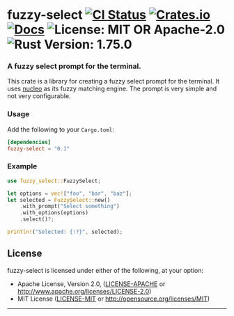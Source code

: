 # fuzzy-select [![CI Status][ci-badge]][ci-url] [![Crates.io][crates-badge]][crates-url] [![Docs][docs-badge]][docs-url] ![License: MIT OR Apache-2.0][license-badge] ![Rust Version: 1.75.0][rust-version-badge]

[ci-badge]: https://github.com/knutwalker/fuzzy-select/actions/workflows/checks.yml/badge.svg
[ci-url]: https://github.com/knutwalker/fuzzy-select
[crates-badge]: https://img.shields.io/crates/v/fuzzy-select?style=shield
[crates-url]: https://crates.io/crates/fuzzy-select
[docs-badge]: https://img.shields.io/badge/docs-latest-blue.svg?style=shield
[docs-url]: https://docs.rs/fuzzy-select
[license-badge]: https://img.shields.io/badge/license-MIT%20OR%20Apache--2.0-blue.svg?style=shield
[rust-version-badge]: https://img.shields.io/badge/rustc-1.75.0-orange.svg?style=shield


### A fuzzy select prompt for the terminal.

This crate is a library for creating a fuzzy select prompt for the terminal. It uses [nucleo][__link0] as its fuzzy matching engine. The prompt is very simple and not very configurable.


### Usage

Add the following to your `Cargo.toml`:


```toml
[dependencies]
fuzzy-select = "0.1"
```


### Example


```rust
use fuzzy_select::FuzzySelect;

let options = vec!["foo", "bar", "baz"];
let selected = FuzzySelect::new()
    .with_prompt("Select something")
    .with_options(options)
    .select()?;

println!("Selected: {:?}", selected);
```



## License

fuzzy-select is licensed under either of the following, at your option:

 * Apache License, Version 2.0, ([LICENSE-APACHE](LICENSE-APACHE) or http://www.apache.org/licenses/LICENSE-2.0)
 * MIT License ([LICENSE-MIT](LICENSE-MIT) or http://opensource.org/licenses/MIT)

---
 [__cargo_doc2readme_dependencies_info]: ggGkYW0BYXSEGxcMnTtl_oCHG0zCht4siKMHG6CDzHC9NHtAG2TRLBwUwaKlYXKEG_yFPXU1peM0GxBFpDN0Z7gaG7cKuARoeC2vGy293UqdVxw2YWSBgmZudWNsZW9lMC4zLjA
 [__link0]: https://crates.io/crates/nucleo/0.3.0
